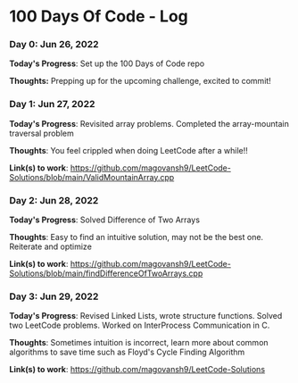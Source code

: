 # 100 Days Of Code - Log

### Day 0: Jun 26, 2022

**Today's Progress**: Set up the 100 Days of Code repo

**Thoughts:** Prepping up for the upcoming challenge, excited to commit!

### Day 1: Jun 27, 2022

**Today's Progress**: Revisited array problems. Completed the array-mountain traversal problem
  
**Thoughts**: You feel crippled when doing LeetCode after a while!!

**Link(s) to work**: https://github.com/magovansh9/LeetCode-Solutions/blob/main/ValidMountainArray.cpp

### Day 2: Jun 28, 2022

**Today's Progress**: Solved Difference of Two Arrays
  
**Thoughts**: Easy to find an intuitive solution, may not be the best one. Reiterate and optimize

**Link(s) to work**: https://github.com/magovansh9/LeetCode-Solutions/blob/main/findDifferenceOfTwoArrays.cpp

### Day 3: Jun 29, 2022

**Today's Progress**: Revised Linked Lists, wrote structure functions. Solved two LeetCode problems. Worked on InterProcess Communication in C.
  
**Thoughts**: Sometimes intuition is incorrect, learn more about common algorithms to save time such as Floyd's Cycle Finding Algorithm

**Link(s) to work**: https://github.com/magovansh9/LeetCode-Solutions